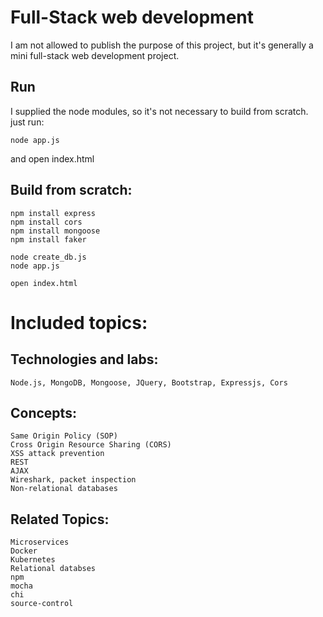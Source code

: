 # Full-Stack web development
I am not allowed to publish the purpose of this project,
but it's generally a mini full-stack web development project.

## Run
I supplied the node modules, so it's not necessary to build from scratch. just run:
```
node app.js
```
and open index.html

## Build from scratch:
```
npm install express
npm install cors
npm install mongoose
npm install faker

node create_db.js
node app.js

open index.html
```
# Included topics:

## Technologies and labs:
```
Node.js, MongoDB, Mongoose, JQuery, Bootstrap, Expressjs, Cors
```

## Concepts:
```
Same Origin Policy (SOP)
Cross Origin Resource Sharing (CORS)
XSS attack prevention
REST
AJAX
Wireshark, packet inspection
Non-relational databases
```

## Related Topics:
```
Microservices
Docker
Kubernetes
Relational databses
npm
mocha
chi
source-control
```
